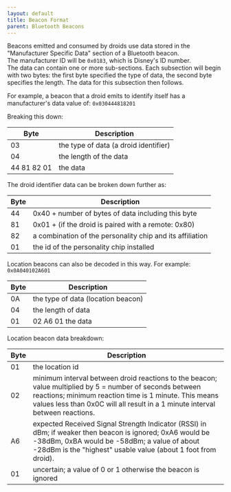 ```yaml
---
layout: default
title: Beacon Format
parent: Bluetooth Beacons
---
```


Beacons emitted and consumed by droids use data stored in the "Manufacturer Specific Data" section of a Bluetooth beacon. 						
The manufacturer ID will be ``0x0183``, which is Disney's ID number.						
The data can contain one or more sub-sections. Each subsection will begin with two bytes: the first byte specified the type of data, the second byte specifies the length. The data for this subsection then follows.						

For example, a beacon that a droid emits to identify itself has a manufacturer's data value of: ``0x030444818201``	

Breaking this down:	

| Byte        | Description                           |
|-------------|---------------------------------------|
| 03          | the type of data (a droid identifier) |
| 04          | the length of the data                |
| 44 81 82 01 | the data                              |
						
The droid identifier data can be broken down further as:

| Byte | Description                                               |
|------|-----------------------------------------------------------|
| 44   | 0x40 + number of bytes of data including this byte        |
| 81   | 0x01 + (if the droid is paired with a remote: 0x80)       |
| 82   | a combination of the personality chip and its affiliation |
| 01   | the id of the personality chip installed                  |
						
Location beacons can also be decoded in this way. For example: ``0x0A040102A601``		

| Byte | Description                        |
|------|------------------------------------|
| 0A   | the type of data (location beacon) |
| 04   | the length of data                 |
| 01   | 02 A6 01	the data                |
						
Location beacon data breakdown:			

| Byte | Description                                                                                                                                                                                                                                        |
|------|----------------------------------------------------------------------------------------------------------------------------------------------------------------------------------------------------------------------------------------------------|
| 01   | the location id                                                                                                                                                                                                                                    |
| 02   | minimum interval between droid reactions to the beacon; value multiplied by 5 = number of seconds between reactions; minimum reaction time is 1 minute. This means values less than 0x0C will all result in a 1 minute interval between reactions. |
| A6   | expected Received Signal Strength Indicator (RSSI) in dBm; if weaker then beacon is ignored; 0xA6 would be -38dBm, 0xBA would be -58dBm; a value of about -28dBm is the "highest" usable value (about 1 foot from droid).                          |
| 01   | uncertain; a value of 0 or 1 otherwise the beacon is ignored                                                                                                                                                                                       |